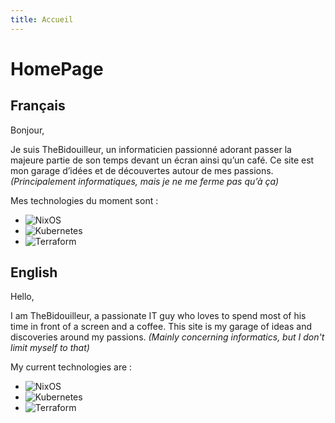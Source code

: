 ```yaml
---
title: Accueil
---
```


# HomePage

## Français

Bonjour,

Je suis TheBidouilleur, un informaticien passionné adorant passer la majeure partie de son temps devant un écran ainsi qu’un café.
Ce site est mon garage d’idées et de découvertes autour de mes passions. *(Principalement informatiques, mais je ne me ferme pas qu’à ça)*

Mes technologies du moment sont :

- ![NixOS](https://img.shields.io/badge/NixOS-48B9C7?style=for-the-badge&logo=NixOS&logoColor=white)
- ![Kubernetes](https://img.shields.io/badge/kubernetes-%23326ce5.svg?style=for-the-badge&logo=kubernetes&logoColor=white)
- ![Terraform](https://img.shields.io/badge/terraform-%235835CC.svg?style=for-the-badge&logo=terraform&logoColor=white)

## English

Hello,

I am TheBidouilleur, a passionate IT guy who loves to spend most of his time in front of a screen and a coffee.
This site is my garage of ideas and discoveries around my passions. *(Mainly concerning informatics, but I don't limit myself to that)*

My current technologies are : 

- ![NixOS](https://img.shields.io/badge/NixOS-48B9C7?style=for-the-badge&logo=NixOS&logoColor=white)
- ![Kubernetes](https://img.shields.io/badge/kubernetes-%23326ce5.svg?style=for-the-badge&logo=kubernetes&logoColor=white)
- ![Terraform](https://img.shields.io/badge/terraform-%235835CC.svg?style=for-the-badge&logo=terraform&logoColor=white)
